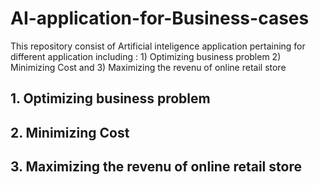 # AI-application-for-Business-cases
This repository consist of Artificial inteligence application pertaining for different application including : 1) Optimizing business problem
2) Minimizing Cost and 3) Maximizing the revenu of online retail store
## 1. Optimizing business problem
## 2. Minimizing Cost
## 3. Maximizing the revenu of online retail store
